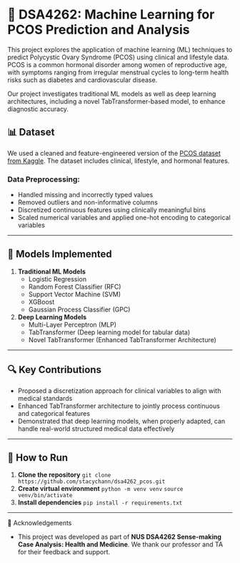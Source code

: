 # 🧠 DSA4262: Machine Learning for PCOS Prediction and Analysis

This project explores the application of machine learning (ML) techniques to predict Polycystic Ovary Syndrome (PCOS) using clinical and lifestyle data. PCOS is a common hormonal disorder among women of reproductive age, with symptoms ranging from irregular menstrual cycles to long-term health risks such as diabetes and cardiovascular disease.

Our project investigates traditional ML models as well as deep learning architectures, including a novel TabTransformer-based model, to enhance diagnostic accuracy.

## 📊 Dataset
We used a cleaned and feature-engineered version of the [PCOS dataset from Kaggle](https://www.kaggle.com/datasets/prasoonkottarathil/polycystic-ovary-syndrome-pcos). The dataset includes clinical, lifestyle, and hormonal features.

### Data Preprocessing:
- Handled missing and incorrectly typed values
- Removed outliers and non-informative columns
- Discretized continuous features using clinically meaningful bins
- Scaled numerical variables and applied one-hot encoding to categorical variables

---
## 🧪 Models Implemented
1. **Traditional ML Models**
   - Logistic Regression
   - Random Forest Classifier (RFC)
   - Support Vector Machine (SVM)
   - XGBoost
   - Gaussian Process Classifier (GPC)
2. **Deep Learning Models**
   - Multi-Layer Perceptron (MLP)
   - TabTransformer (Deep learning model for tabular data)
   - Novel TabTransformer (Enhanced TabTransformer Architecture)
---

## 🔍 Key Contributions
- Proposed a discretization approach for clinical variables to align with medical standards
- Enhanced TabTransformer architecture to jointly process continuous and categorical features
- Demonstrated that deep learning models, when properly adapted, can handle real-world structured medical data effectively

---
## 🚀 How to Run
1. **Clone the repository**
   ```git clone https://github.com/stacychann/dsa4262_pcos.git```
2. **Create virtual environment**
   ```python -m venv venv```
   ```source venv/bin/activate```
3. **Install dependencies**
```pip install -r requirements.txt```

---
🤝 Acknowledgements
- This project was developed as part of **NUS DSA4262 Sense-making Case Analysis: Health and Medicine**. We thank our professor and TA for their feedback and support.



 
